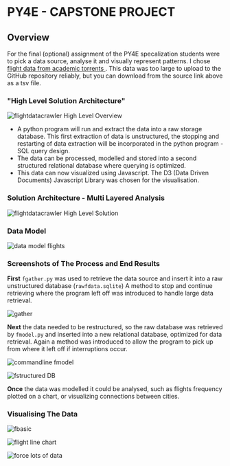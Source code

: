 

<h1>PY4E - CAPSTONE PROJECT</h2>

<h2>Overview</h2>
For the final (optional) assignment of the PY4E specalization students were to pick a data source, analyse it and visually represent patterns. I chose <a href = https://academictorrents.com/details/a2ccf94bbb4af222bf8e69dad60a68a29f310d9a> flight data from academic torrents </a>. This data was too large to upload to the GitHub repository reliably, but you can download from the source link above as a tsv file. 


<h3>"High Level Solution Architecture"</h3>

![flightdatacrawler High Level Overview](https://user-images.githubusercontent.com/55677663/116178867-d9e3c900-a748-11eb-8f0f-f5dbab3d3708.PNG) 

<ul>
  <li> A python program will run and extract the data into a raw storage database. This first extraction of data is unstructured, the stopping and restarting of data extraction will be incorporated in the python program - SQL query design. </li>
  <li> The data can be processed, modelled and stored into a second structured relational database where querying is optimized. </li>
  <li>This data can now visualized using Javascript. The D3 (Data Driven Documents) Javascript Library was chosen for the visualisation. </li>
 </ul>
 
 <h3>Solution Architecture - Multi Layered Analysis</h3>

![flightdatacrawler High Level Solution](https://user-images.githubusercontent.com/55677663/116178864-d81a0580-a748-11eb-8cce-ed0ca93e058b.PNG)

<h3>Data Model</h3>

![data model flights](https://user-images.githubusercontent.com/55677663/116188803-93976580-a75a-11eb-9730-d054eab357a9.PNG)

<h3>Screenshots of The Process and End Results</h3>

**First**  `fgather.py` was used to retrieve the data source and insert it into a raw unstructured database (`rawfdata.sqlite`)
A method to stop and continue retrieving where the program left off was introduced to handle large data retrieval. 

![gather](https://user-images.githubusercontent.com/55677663/116570913-34457b00-a93d-11eb-8413-d66d8a61b127.PNG)

__Next__ the data needed to be restructured, so the raw database was retrieved by `fmodel.py` and inserted into a new relational database, optimized for data retrieval.
Again a method was introduced to allow the program to pick up from where it left off if interruptions occur. 

![commandline fmodel](https://user-images.githubusercontent.com/55677663/116573106-1da02380-a93f-11eb-8ecd-00fa57580cb4.PNG)

![fstructured DB](https://user-images.githubusercontent.com/55677663/116573869-c2bafc00-a93f-11eb-9404-7708a2a1666e.png)

__Once__ the data was modelled it could be analysed, such as flights frequency plotted on a chart, or visualizing connections between cities.

<h3>Visualising The Data</h3>

![fbasic](https://user-images.githubusercontent.com/55677663/116577945-838eaa00-a943-11eb-8b81-1c24631ce2c7.PNG)

![flight line chart](https://user-images.githubusercontent.com/55677663/116580408-eda84e80-a945-11eb-890b-d2b1e581c62b.PNG)

![force lots of data](https://user-images.githubusercontent.com/55677663/116657880-bd05fa80-a9c1-11eb-9286-a0cae5fb216b.PNG)













